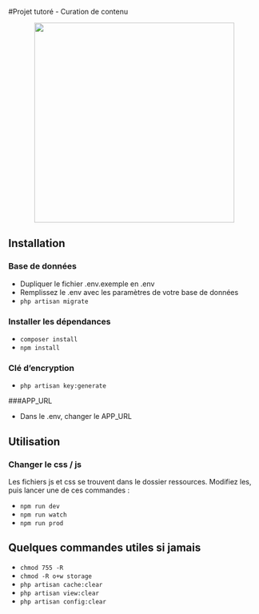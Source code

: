 #Projet tutoré - Curation de contenu

<p align="center"><img src="https://master-projet-tutore.christ.etu.mmi-unistra.fr/caracara/public/img/Logo.png" width="400"></p>



## Installation

### Base de données
- Dupliquer le fichier .env.exemple en .env
- Remplissez le .env avec les paramètres de votre base de données
- ``` php artisan migrate ```

### Installer les dépendances
- ```composer install```
- ```npm install```

### Clé d’encryption
- ```php artisan key:generate```

###APP_URL
- Dans le .env, changer le APP_URL

## Utilisation

### Changer le css / js
Les fichiers js et css se trouvent dans le dossier ressources. 
Modifiez les, puis lancer une de ces commandes :
- ``` npm run dev ```
- ``` npm run watch ```
- ``` npm run prod ```

## Quelques commandes utiles si jamais
- ``` chmod 755 -R ```
- ``` chmod -R o+w storage ```
- ``` php artisan cache:clear ```
- ``` php artisan view:clear ```
- ``` php artisan config:clear ```
